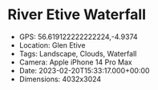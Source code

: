 # River Etive Waterfall

- GPS: 56.619122222222224,-4.9374
- Location: Glen Etive
- Tags: Landscape, Clouds, Waterfall
- Camera: Apple iPhone 14 Pro Max
- Date: 2023-02-20T15:33:17.000+00:00
- Dimensions: 4032x3024
